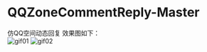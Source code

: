 # QQZoneCommentReply-Master
仿QQ空间动态回复
效果图如下：<br/>
![gif01](http://odfke6drt.bkt.clouddn.com/dynamic_comment_reply_00.gif)  ![gif02](http://odfke6drt.bkt.clouddn.com/dynamic_comment_reply_02.gif)

